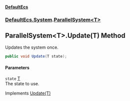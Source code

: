 #### [DefaultEcs](DefaultEcs.md 'DefaultEcs')
### [DefaultEcs.System](DefaultEcs.md#DefaultEcs_System 'DefaultEcs.System').[ParallelSystem&lt;T&gt;](ParallelSystem_T_.md 'DefaultEcs.System.ParallelSystem&lt;T&gt;')
## ParallelSystem&lt;T&gt;.Update(T) Method
Updates the system once.  
```csharp
public void Update(T state);
```
#### Parameters
<a name='DefaultEcs_System_ParallelSystem_T__Update(T)_state'></a>
`state` [T](ParallelSystem_T_.md#DefaultEcs_System_ParallelSystem_T__T 'DefaultEcs.System.ParallelSystem&lt;T&gt;.T')  
The state to use.
  

Implements [Update(T)](ISystem_T__Update(T).md 'DefaultEcs.System.ISystem&lt;T&gt;.Update(T)')  
